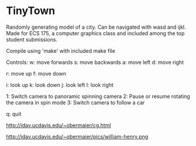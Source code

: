 TinyTown
========

Randomly generating model of a city. Can be navigated with wasd and ijkl. 
Made for ECS 175, a computer graphics class and included among the top student submissions.

Compile using 'make' with included make file

Controls:
w:          move forwards
s:          move backwards
a:          move left
d:          move right

r:          move up
f:          move down

i:          look up
k:          look down
j:          look left
l:          look right


1:          Switch camera to panoramic spinning camera
2:          Pause or resume rotating the camera in spin mode
3:          Switch camera to follow a car

q: quit



http://idav.ucdavis.edu/~obermaier/cg.html

http://idav.ucdavis.edu/~obermaier/pics/william-henry.png
